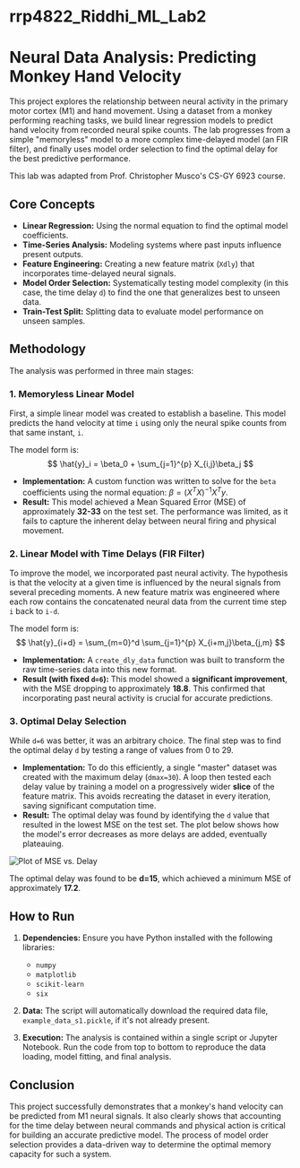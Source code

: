 # rrp4822_Riddhi_ML_Lab2
# Neural Data Analysis: Predicting Monkey Hand Velocity

This project explores the relationship between neural activity in the primary motor cortex (M1) and hand movement. Using a dataset from a monkey performing reaching tasks, we build linear regression models to predict hand velocity from recorded neural spike counts. The lab progresses from a simple "memoryless" model to a more complex time-delayed model (an FIR filter), and finally uses model order selection to find the optimal delay for the best predictive performance.

This lab was adapted from Prof. Christopher Musco's CS-GY 6923 course.



## Core Concepts

* **Linear Regression:** Using the normal equation to find the optimal model coefficients.
* **Time-Series Analysis:** Modeling systems where past inputs influence present outputs.
* **Feature Engineering:** Creating a new feature matrix (`Xdly`) that incorporates time-delayed neural signals.
* **Model Order Selection:** Systematically testing model complexity (in this case, the time delay `d`) to find the one that generalizes best to unseen data.
* **Train-Test Split:** Splitting data to evaluate model performance on unseen samples.

## Methodology

The analysis was performed in three main stages:

### 1. Memoryless Linear Model

First, a simple linear model was created to establish a baseline. This model predicts the hand velocity at time `i` using only the neural spike counts from that same instant, `i`.

The model form is:
$$ \hat{y}_i = \beta_0 + \sum_{j=1}^{p} X_{i,j}\beta_j $$

* **Implementation:** A custom function was written to solve for the `beta` coefficients using the normal equation: $\beta = (X^T X)^{-1} X^T y$.
* **Result:** This model achieved a Mean Squared Error (MSE) of approximately **32-33** on the test set. The performance was limited, as it fails to capture the inherent delay between neural firing and physical movement.

### 2. Linear Model with Time Delays (FIR Filter)

To improve the model, we incorporated past neural activity. The hypothesis is that the velocity at a given time is influenced by the neural signals from several preceding moments. A new feature matrix was engineered where each row contains the concatenated neural data from the current time step `i` back to `i-d`.

The model form is:
$$ \hat{y}_{i+d} = \sum_{m=0}^d \sum_{j=1}^{p} X_{i+m,j}\beta_{j,m} $$

* **Implementation:** A `create_dly_data` function was built to transform the raw time-series data into this new format.
* **Result (with fixed `d=6`):** This model showed a **significant improvement**, with the MSE dropping to approximately **18.8**. This confirmed that incorporating past neural activity is crucial for accurate predictions.

### 3. Optimal Delay Selection

While `d=6` was better, it was an arbitrary choice. The final step was to find the optimal delay `d` by testing a range of values from 0 to 29.

* **Implementation:** To do this efficiently, a single "master" dataset was created with the maximum delay (`dmax=30`). A loop then tested each delay value by training a model on a progressively wider **slice** of the feature matrix. This avoids recreating the dataset in every iteration, saving significant computation time.
* **Result:** The optimal delay was found by identifying the `d` value that resulted in the lowest MSE on the test set. The plot below shows how the model's error decreases as more delays are added, eventually plateauing.

![Plot of MSE vs. Delay](https://i.imgur.com/gHhC8fJ.png)

The optimal delay was found to be **d=15**, which achieved a minimum MSE of approximately **17.2**.

## How to Run

1.  **Dependencies:** Ensure you have Python installed with the following libraries:
    * `numpy`
    * `matplotlib`
    * `scikit-learn`
    * `six`

2.  **Data:** The script will automatically download the required data file, `example_data_s1.pickle`, if it's not already present.

3.  **Execution:** The analysis is contained within a single script or Jupyter Notebook. Run the code from top to bottom to reproduce the data loading, model fitting, and final analysis.

## Conclusion

This project successfully demonstrates that a monkey's hand velocity can be predicted from M1 neural signals. It also clearly shows that accounting for the time delay between neural commands and physical action is critical for building an accurate predictive model. The process of model order selection provides a data-driven way to determine the optimal memory capacity for such a system.
